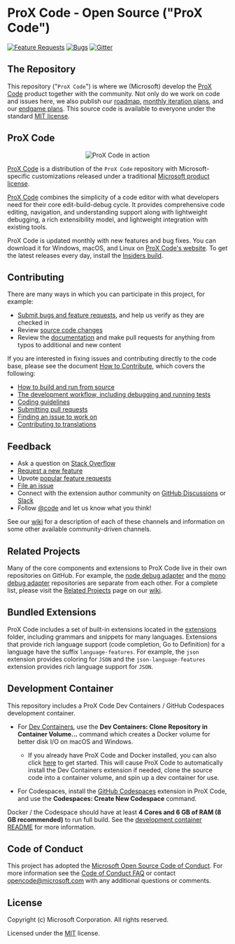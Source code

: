 # ProX Code - Open Source ("ProX Code")

[![Feature Requests](https://img.shields.io/github/issues/microsoft/ProX-Code/feature-request.svg)](https://github.com/microsoft/ProX-Code/issues?q=is%3Aopen+is%3Aissue+label%3Afeature-request+sort%3Areactions-%2B1-desc)
[![Bugs](https://img.shields.io/github/issues/microsoft/ProX-Code/bug.svg)](https://github.com/microsoft/ProX-Code/issues?utf8=✓&q=is%3Aissue+is%3Aopen+label%3Abug)
[![Gitter](https://img.shields.io/badge/chat-on%20gitter-yellow.svg)](https://gitter.im/Microsoft/ProX-Code)

## The Repository

This repository ("`ProX Code`") is where we (Microsoft) develop the [ProX Code](https://code.visualstudio.com) product together with the community. Not only do we work on code and issues here, we also publish our [roadmap](https://github.com/microsoft/ProX-Code/wiki/Roadmap), [monthly iteration plans](https://github.com/microsoft/ProX-Code/wiki/Iteration-Plans), and our [endgame plans](https://github.com/microsoft/ProX-Code/wiki/Running-the-Endgame). This source code is available to everyone under the standard [MIT license](https://github.com/microsoft/ProX-Code/blob/main/LICENSE.txt).

## ProX Code

<p align="center">
  <img alt="ProX Code in action" src="https://user-images.githubusercontent.com/35271042/118224532-3842c400-b438-11eb-923d-a5f66fa6785a.png">
</p>

[ProX Code](https://code.visualstudio.com) is a distribution of the `ProX Code` repository with Microsoft-specific customizations released under a traditional [Microsoft product license](https://code.visualstudio.com/License/).

[ProX Code](https://code.visualstudio.com) combines the simplicity of a code editor with what developers need for their core edit-build-debug cycle. It provides comprehensive code editing, navigation, and understanding support along with lightweight debugging, a rich extensibility model, and lightweight integration with existing tools.

ProX Code is updated monthly with new features and bug fixes. You can download it for Windows, macOS, and Linux on [ProX Code's website](https://code.visualstudio.com/Download). To get the latest releases every day, install the [Insiders build](https://code.visualstudio.com/insiders).

## Contributing

There are many ways in which you can participate in this project, for example:

* [Submit bugs and feature requests](https://github.com/microsoft/ProX-Code/issues), and help us verify as they are checked in
* Review [source code changes](https://github.com/microsoft/ProX-Code/pulls)
* Review the [documentation](https://github.com/microsoft/ProX-Code-docs) and make pull requests for anything from typos to additional and new content

If you are interested in fixing issues and contributing directly to the code base,
please see the document [How to Contribute](https://github.com/microsoft/ProX-Code/wiki/How-to-Contribute), which covers the following:

* [How to build and run from source](https://github.com/microsoft/ProX-Code/wiki/How-to-Contribute)
* [The development workflow, including debugging and running tests](https://github.com/microsoft/ProX-Code/wiki/How-to-Contribute#debugging)
* [Coding guidelines](https://github.com/microsoft/ProX-Code/wiki/Coding-Guidelines)
* [Submitting pull requests](https://github.com/microsoft/ProX-Code/wiki/How-to-Contribute#pull-requests)
* [Finding an issue to work on](https://github.com/microsoft/ProX-Code/wiki/How-to-Contribute#where-to-contribute)
* [Contributing to translations](https://aka.ms/ProX-Codeloc)

## Feedback

* Ask a question on [Stack Overflow](https://stackoverflow.com/questions/tagged/ProX-Code)
* [Request a new feature](CONTRIBUTING.md)
* Upvote [popular feature requests](https://github.com/microsoft/ProX-Code/issues?q=is%3Aopen+is%3Aissue+label%3Afeature-request+sort%3Areactions-%2B1-desc)
* [File an issue](https://github.com/microsoft/ProX-Code/issues)
* Connect with the extension author community on [GitHub Discussions](https://github.com/microsoft/ProX-Code-discussions/discussions) or [Slack](https://aka.ms/ProX-Code-dev-community)
* Follow [@code](https://twitter.com/code) and let us know what you think!

See our [wiki](https://github.com/microsoft/ProX-Code/wiki/Feedback-Channels) for a description of each of these channels and information on some other available community-driven channels.

## Related Projects

Many of the core components and extensions to ProX Code live in their own repositories on GitHub. For example, the [node debug adapter](https://github.com/microsoft/ProX-Code-node-debug) and the [mono debug adapter](https://github.com/microsoft/ProX-Code-mono-debug) repositories are separate from each other. For a complete list, please visit the [Related Projects](https://github.com/microsoft/ProX-Code/wiki/Related-Projects) page on our [wiki](https://github.com/microsoft/ProX-Code/wiki).

## Bundled Extensions

ProX Code includes a set of built-in extensions located in the [extensions](extensions) folder, including grammars and snippets for many languages. Extensions that provide rich language support (code completion, Go to Definition) for a language have the suffix `language-features`. For example, the `json` extension provides coloring for `JSON` and the `json-language-features` extension provides rich language support for `JSON`.

## Development Container

This repository includes a ProX Code Dev Containers / GitHub Codespaces development container.

* For [Dev Containers](https://aka.ms/ProX-Code-remote/download/containers), use the **Dev Containers: Clone Repository in Container Volume...** command which creates a Docker volume for better disk I/O on macOS and Windows.
  * If you already have ProX Code and Docker installed, you can also click [here](https://ProX-Code.dev/redirect?url=ProX-Code://ms-ProX-Code-remote.remote-containers/cloneInVolume?url=https://github.com/microsoft/ProX-Code) to get started. This will cause ProX Code to automatically install the Dev Containers extension if needed, clone the source code into a container volume, and spin up a dev container for use.

* For Codespaces, install the [GitHub Codespaces](https://marketplace.visualstudio.com/items?itemName=GitHub.codespaces) extension in ProX Code, and use the **Codespaces: Create New Codespace** command.

Docker / the Codespace should have at least **4 Cores and 6 GB of RAM (8 GB recommended)** to run full build. See the [development container README](.devcontainer/README.md) for more information.

## Code of Conduct

This project has adopted the [Microsoft Open Source Code of Conduct](https://opensource.microsoft.com/codeofconduct/). For more information see the [Code of Conduct FAQ](https://opensource.microsoft.com/codeofconduct/faq/) or contact [opencode@microsoft.com](mailto:opencode@microsoft.com) with any additional questions or comments.

## License

Copyright (c) Microsoft Corporation. All rights reserved.

Licensed under the [MIT](LICENSE.txt) license.
